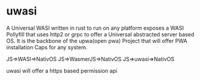 # uwasi
A Universal WASI written in rust to run on any platform exposes a WASI Pollyfill that uses http2 or grpc to offer a Universal abstracted server based OS. It is the backbone of the upwa(open pwa) Project that will offer PWA installation Caps for any system.

JS=>WASI=>NativOS
JS=>WasmerJS=>NativOS
JS=>uwasi=>NativOS

uwasi will offer a https based permission api 
